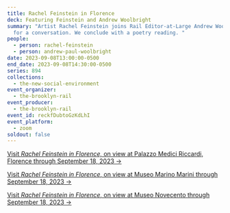 ```yaml
---
title: Rachel Feinstein in Florence
deck: Featuring Feinstein and Andrew Woolbright
summary: "Artist Rachel Feinstein joins Rail Editor-at-Large Andrew Woolbright
  for a conversation. We conclude with a poetry reading. "
people:
  - person: rachel-feinstein
  - person: andrew-paul-woolbright
date: 2023-09-08T13:00:00-0500
end_date: 2023-09-08T14:30:00-0500
series: 894
collections:
  - the-new-social-environment
event_organizer:
  - the-brooklyn-rail
event_producer:
  - the-brooklyn-rail
event_id: reckfDubtoGzKdLhI
event_platform:
  - zoom
soldout: false
---
```

[V﻿isit *Rachel Feinstein in Florence,* on view at Palazzo Medici Riccardi, Florence through September 18, 2023 →](https://www.palazzomediciriccardi.it/mostra/rachel-feinstein-in-florence/)

[V﻿isit *Rachel Feinstein in Florence*, on view at Museo Marino Marini through September 18, 2023 →](https://museomarinomarini.it/mostra/rachel-feinstein-in-florence/)

[V﻿isit *Rachel Feinstein in Florence*, on view at Museo Novecento through September 18, 2023 →](https://www.museonovecento.it/mostre/rachel-feinstein-in-florence/)